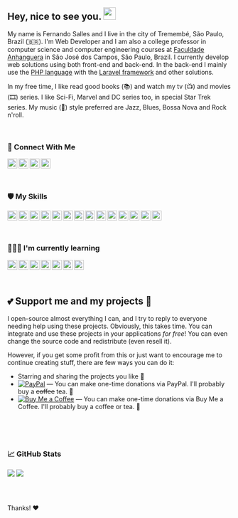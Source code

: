 <h2> Hey, nice to see you. <img src="https://github.com/fsclaro/fsclaro/blob/master/wave.gif" width="28px"></h2>

My name is Fernando Salles and I live in the city of Tremembé, São Paulo, Brazil (🇧🇷). I'm Web Developer and I am also a college professor in computer science and computer engineering courses at [Faculdade Anhanguera](https://www.anhanguera.com) in São José dos Campos, São Paulo, Brazil. I currently develop web solutions using both front-end and back-end. In the back-end I mainly use the [PHP language](https://www.php.net) with the [Laravel framework](https://www.laravel.com) and other solutions. 

In my free time, I like read good books (📚) and watch my tv (📺) and movies (🎞️) series. I like Sci-Fi, Marvel and DC series too, in special Star Trek series. My music (🎵) style preferred are Jazz, Blues, Bossa Nova and Rock n'roll.


</br>


### 🔗 Connect With Me
[<img align="left" alt="Twitter" width="22px" src="https://cdn.jsdelivr.net/npm/simple-icons@5.4.0/icons/twitter.svg"/>][twitter]
[<img align="left" alt="Twitter" width="22px" src="https://cdn.jsdelivr.net/npm/simple-icons@5.4.0/icons/linkedin.svg"/>][linkedin]
[<img align="left" alt="Twitter" width="22px" src="https://cdn.jsdelivr.net/npm/simple-icons@5.4.0/icons/github.svg"/>][github]
[<img align="left" alt="Twitter" width="22px" src="https://cdn.jsdelivr.net/npm/simple-icons@5.4.0/icons/workplace.svg"/>][blog]


</br></br></br>


### 🛡️ My Skills

<img align="left" alt="Html5" width="22px" src="https://cdn.jsdelivr.net/npm/simple-icons@5.4.0/icons/html5.svg" stype="--color_fill: blue"/>
<img align="left" alt="CSS3" width="22px" src="https://cdn.jsdelivr.net/npm/simple-icons@5.4.0/icons/css3.svg"/>
<img align="left" alt="PHP" width="22px" src="https://cdn.jsdelivr.net/npm/simple-icons@5.4.0/icons/php.svg"/>
<img align="left" alt="Laravel" width="22px" src="https://cdn.jsdelivr.net/npm/simple-icons@5.4.0/icons/laravel.svg"/>
<img align="left" alt="Bootstrap" width="22px" src="https://cdn.jsdelivr.net/npm/simple-icons@5.4.0/icons/bootstrap.svg"/>
<img align="left" alt="Javascript" width="22px" src="https://cdn.jsdelivr.net/npm/simple-icons@5.4.0/icons/javascript.svg"/>
<img align="left" alt="Jquery" width="22px" src="https://cdn.jsdelivr.net/npm/simple-icons@5.4.0/icons/jquery.svg"/>
<img align="left" alt="MySQL" width="22px" src="https://cdn.jsdelivr.net/npm/simple-icons@5.4.0/icons/mysql.svg"/>
<img align="left" alt="PostgreSQL" width="22px" src="https://cdn.jsdelivr.net/npm/simple-icons@5.4.0/icons/postgresql.svg"/>
<img align="left" alt="Git" width="22px" src="https://cdn.jsdelivr.net/npm/simple-icons@5.4.0/icons/git.svg"/>
<img align="left" alt="GitHub" width="22px" src="https://cdn.jsdelivr.net/npm/simple-icons@5.4.0/icons/github.svg"/>
<img align="left" alt="MarkDown" width="22px" src="https://cdn.jsdelivr.net/npm/simple-icons@5.4.0/icons/markdown.svg"/>
<img align="left" alt="Docker" width="22px" src="https://cdn.jsdelivr.net/npm/simple-icons@5.4.0/icons/docker.svg"/>
<img align="left" alt="Linux" width="22px" src="https://cdn.jsdelivr.net/npm/simple-icons@5.4.0/icons/linux.svg"/>


</br></br></br>


### 🧑🏻‍💻 I'm currently learning
<img align="left" alt="NodeJS" width="22px" src="https://cdn.jsdelivr.net/npm/simple-icons@5.4.0/icons/nodedotjs.svg"/>
<img align="left" alt="ReactJS" width="22px" src="https://cdn.jsdelivr.net/npm/simple-icons@5.4.0/icons/react.svg"/>
<img align="left" alt="TypeScript" width="22px" src="https://cdn.jsdelivr.net/npm/simple-icons@5.4.0/icons/typescript.svg"/>
<img align="left" alt="NextJS" width="22px" src="https://cdn.jsdelivr.net/npm/simple-icons@5.4.0/icons/nextdotjs.svg"/>
<img align="left" alt="Jest" width="22px" src="https://cdn.jsdelivr.net/npm/simple-icons@5.4.0/icons/jest.svg"/>
<img align="left" alt="Cypress" width="22px" src="https://cdn.jsdelivr.net/npm/simple-icons@5.4.0/icons/cypress.svg"/>
<img align="left" alt="GraphQL" width="22px" src="https://cdn.jsdelivr.net/npm/simple-icons@5.4.0/icons/graphql.svg"/>


</br></br></br>


## 💕 Support me and my projects :sparkling_heart:

I open-source almost everything I can, and I try to reply to everyone needing help using these projects. Obviously,
this takes time. You can integrate and use these projects in your applications *for free*! You can even change the source code and redistribute (even resell it).

However, if you get some profit from this or just want to encourage me to continue creating stuff, there are few ways you can do it:

 - Starring and sharing the projects you like :rocket:
 - [![PayPal](https://alfreddagenais.github.io/badges/paypal.svg)][paypal-donations] — You can make one-time donations via PayPal. I'll probably buy a ~~coffee~~ tea. :tea:
 - [![Buy Me a Coffee](https://alfreddagenais.github.io/badges/buymeacoffee-sm.svg)][buymeacoffee] — You can make one-time donations via Buy Me a Coffee. I'll probably buy a coffee or tea. :tea:



</br></br></br>


### :chart_with_upwards_trend: GitHub Stats
<p align="left">
<img align="center" src="https://github-readme-stats.vercel.app/api?username=fsclaro&show_icons=true&include_all_commits&count_private=true&theme=default" />
<img align="center" src="https://github-readme-stats.vercel.app/api/top-langs/?username=fsclaro&layout=compact&theme=default&langs_count=8" />
</p>


</br></br>

Thanks! :heart:

[twitter]: https://www.twitter.com/fsclaro
[linkedin]: https://www.linkedin.com/in/nandosalles
[github]: https://www.github.com/fsclaro
[blog]: https://nandosalles.com.br
[paypal-donations]: https://paypal.me/fsclaro
[buymeacoffee]: https://www.buymeacoffee.com/fsclaro
